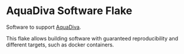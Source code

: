 # AquaDiva Software Flake

Software to support [AquaDiva](aquadiva.uni-jena.de).

This flake allows building software with guaranteed reproducibility and different targets, such as
docker containers.
